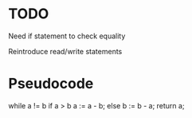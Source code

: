 # TODO

Need if statement to check equality

Reintroduce read/write statements

# Pseudocode

while a != b
	if a > b
		a := a - b;
	else
		b := b - a;
return a;
